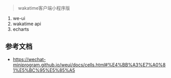 > wakatime客户端小程序版


1. we-ui
2. wakatime api
3. echarts


## 参考文档
- https://wechat-miniprogram.github.io/weui/docs/cells.html#%E4%BB%A3%E7%A0%81%E5%BC%95%E5%85%A5
